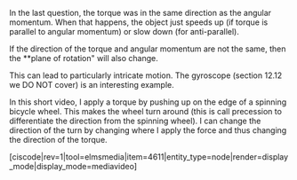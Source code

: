 In the last question, the torque was in the same direction as the angular momentum. When that happens, the object just speeds up (if torque is parallel to angular momentum) or slow down (for anti-parallel). 

If the direction of the torque and angular momentum are not the same, then the **plane of rotation" will also change. 

This can lead to particularly intricate motion. The gyroscope (section 12.12 we DO NOT cover) is an interesting example. 

In this short video, I apply a torque by pushing up on the edge of a spinning bicycle wheel. This makes the wheel turn around (this is call precession to differentiate the direction from the spinning wheel). I can change the direction of the turn by changing where I apply the force and thus changing the direction of the torque. 

[ciscode|rev=1|tool=elmsmedia|item=4611|entity_type=node|render=display_mode|display_mode=mediavideo]